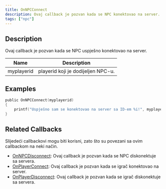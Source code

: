 ```yaml
---
title: OnNPCConnect
description: Ovaj callback je pozvan kada se NPC konektovao na server.
tags: ["npc"]
---
```


<VersionWarn name='callback' version='SA-MP 0.3a' />

## Description

Ovaj callback je pozvan kada se NPC uspješno konektovao na server.

| Name         | Description                                        |
| ------------ | -------------------------------------------------- |
| myplayerid   | playerid koji je dodijeljen NPC-u.                 |

## Examples

```c
public OnNPCConnect(myplayerid)
{
    printf("Uspješno sam se konektovao na server sa ID-em %i!", myplayerid);
}
```

## Related Callbacks

Slijedeći callbackovi mogu biti korisni, zato što su povezani sa ovim callbackom na neki način.

- [OnNPCDisconnect](OnNPCDisconnect): Ovaj callback je pozvan kada se NPC diskonektuje sa servera.
- [OnPlayerConnect](OnPlayerConnect): Ovaj callback je pozvan kada se igrač konektovao na server.
- [OnPlayerDisconnect](OnPlayerDisconnect): Ovaj callback je pozvan kada se igrač diskonektuje sa servera.

